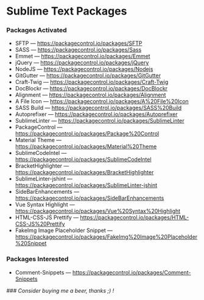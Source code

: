 # Sublime Text Packages

### Packages Activated 
- SFTP — https://packagecontrol.io/packages/SFTP
- SASS — https://packagecontrol.io/packages/Sass
- Emmet — https://packagecontrol.io/packages/Emmet
- jQuery — https://packagecontrol.io/packages/jQuery
- NodeJS — https://packagecontrol.io/packages/Nodejs
- Git​Gutter — https://packagecontrol.io/packages/GitGutter
- Craft-Twig — https://packagecontrol.io/packages/Craft-Twig
- Doc​Blockr — https://packagecontrol.io/packages/DocBlockr
- Alignment — https://packagecontrol.io/packages/Alignment
- A File Icon — https://packagecontrol.io/packages/A%20File%20Icon
- SASS Build — https://packagecontrol.io/packages/SASS%20Build
- Autoprefixer — https://packagecontrol.io/packages/Autoprefixer
- Sublime​Linter — https://packagecontrol.io/packages/SublimeLinter
- PackageControl — https://packagecontrol.io/packages/Package%20Control
- Material Theme — https://packagecontrol.io/packages/Material%20Theme
- SublimeCodeIntel — https://packagecontrol.io/packages/SublimeCodeIntel
- BracketHighlighter — https://packagecontrol.io/packages/BracketHighlighter
- Sublime​Linter-jshint — https://packagecontrol.io/packages/SublimeLinter-jshint
- Side​Bar​Enhancements — https://packagecontrol.io/packages/SideBarEnhancements
- Vue Syntax Highlight — https://packagecontrol.io/packages/Vue%20Syntax%20Highlight
- HTML-CSS-JS Prettify — https://packagecontrol.io/packages/HTML-CSS-JS%20Prettify
- Fake​Img Image Placeholder Snippet — https://packagecontrol.io/packages/FakeImg%20Image%20Placeholder%20Snippet


### Packages Interested
- Comment-Snippets — https://packagecontrol.io/packages/Comment-Snippets


_### Consider buying me a beer, thanks ;) !_
